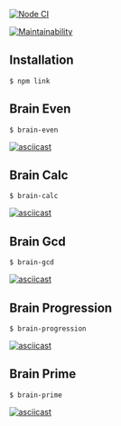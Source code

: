 [![Node CI](https://github.com/ysemenyuk/frontend-project-lvl1/workflows/lint/badge.svg)](https://github.com/ysemenyuk/frontend-project-lvl1/actions)

[![Maintainability](https://api.codeclimate.com/v1/badges/a6d9e4e77083b09dc22d/maintainability)](https://codeclimate.com/github/ysemenyuk/frontend-project-lvl1/maintainability)

## Installation

`$ npm link`

## Brain Even
`$ brain-even`

[![asciicast](https://asciinema.org/a/8jOKtCnwlRL8Be04Pykhwnhcp.svg)](https://asciinema.org/a/8jOKtCnwlRL8Be04Pykhwnhcp)

## Brain Calc
`$ brain-calc`

[![asciicast](https://asciinema.org/a/368238.svg)](https://asciinema.org/a/368238)

## Brain Gcd
`$ brain-gcd`

[![asciicast](https://asciinema.org/a/87yD5MdmSD4z8KQUOivxmyRy2.svg)](https://asciinema.org/a/87yD5MdmSD4z8KQUOivxmyRy2)

## Brain Progression
`$ brain-progression`

[![asciicast](https://asciinema.org/a/368502.svg)](https://asciinema.org/a/368502)

## Brain Prime
`$ brain-prime`

[![asciicast](https://asciinema.org/a/368503.svg)](https://asciinema.org/a/368503)
